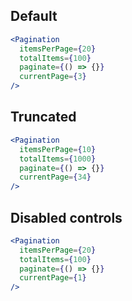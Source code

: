 ## Default

```jsx
<Pagination
  itemsPerPage={20}
  totalItems={100}
  paginate={() => {}}
  currentPage={3}
/>
```

## Truncated

```jsx
<Pagination
  itemsPerPage={10}
  totalItems={1000}
  paginate={() => {}}
  currentPage={34}
/>
```

## Disabled controls

```jsx
<Pagination
  itemsPerPage={20}
  totalItems={100}
  paginate={() => {}}
  currentPage={1}
/>
```
